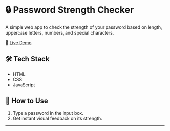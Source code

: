 # 🔒 Password Strength Checker

A simple web app to check the strength of your password based on length, uppercase letters, numbers, and special characters.

🔗 [Live Demo](https://merin38pr.github.io/password_checker/)

## 🛠️ Tech Stack
- HTML
- CSS
- JavaScript

## 📁 How to Use
1. Type a password in the input box.
2. Get instant visual feedback on its strength.

---


